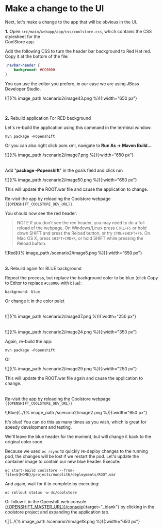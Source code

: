 # Make a change to the UI

Next, let's make a change to the app that will be obvious in the UI.  
  
**1.** Open `src/main/webapp/app/css/coolstore.css`, which contains the CSS stylesheet for the  
CoolStore app.  
  
Add the following CSS to turn the header bar background to Red Hat red. Copy it at the bottom of the file:

~~~css
.navbar-header {
    background: #CC0000
}
~~~

You can use the editor you prefere, in our case we are using JBoss Developer Studio.

![]({% image_path /scenario2/image43.png %}){:width="650 px"}
<br><br><br>


**2.** Rebuild application For RED background

Let's re-build the application using this command in the terminal window:

~~~shell
mvn package -Popenshift
~~~

Or you can also right click pom.xml, navigate to **Run As -&gt; Maven Build…**

![]({% image_path /scenario2/image7.png %}){:width="650 px"}
<br><br><br>
Add "**package -Popenshift**" in the goals field and click run

![]({% image_path /scenario2/image50.png %}){:width="650 px"}

This will update the ROOT.war file and cause the application to change.

Re-visit the app by reloading the Coolstore webpage `{{OPENSHIFT_COOLSTORE_DEV_URL}}`.

You should now see the red header:

> NOTE If you don't see the red header, you may need to do a full reload of the webpage. On Windows/Linux press `CTRL+F5` or hold down SHIFT and press the Reload button, or try `CTRL+SHIFT+F5`. On Mac OS X, press `SHIFT+CMD+R`, or hold SHIFT while pressing the Reload button.

![Red]({% image_path /scenario2/image5.png %}){:width="650 px"}
<br><br><br>
**3.** Rebuild again for BLUE background

Repeat the process, but replace the background color to be blue \(click Copy to Editor to replace `#CC0000` with `blue`\):

~~~css
background: blue
~~~

Or change it in the color palet
<br><br><br>
![]({% image_path /scenario2/image37.png %}){:width="250 px"}
<br><br><br>
![]({% image_path /scenario2/image24.png %}){:width="350 px"}

Again, re-build the app:

~~~shell
mvn package -Popenshift
~~~

Or

![]({% image_path /scenario2/image29.png %}){:width="250 px"}

This will update the ROOT.war file again and cause the application to change.
<br><br><br>
Re-visit the app by reloading the Coolstore webpage `{{OPENSHIFT_COOLSTORE_DEV_URL}}`

![Blue](../{% image_path /scenario2/image2.png %}){:width="650 px"}

It's blue! You can do this as many times as you wish, which is great for speedy development and testing.

We'll leave the blue header for the moment, but will change it back to the original color soon.

Because we used `oc rsync` to quickly re-deploy changes to the running pod, the changes will be lost if we restart the pod. Let's update the container image to contain our new blue header. Execute:

~~~shell
oc start-build coolstore --from-file=${HOME}/projects/monolith/deployments/ROOT.war
~~~

And again, wait for it to complete by executing:

~~~shell
oc rollout status -w dc/coolstore
~~~

Or follow it in the Openshift web console [{{OPENSHIFT_MASTER_URL}}/console]({{OPENSHIFT_MASTER_URL}}/console){:target="_blank"} by clicking in the coolstore project and expanding the application tab.

![](../{% image_path /scenario2/image18.png %}){:width="650 px"}

